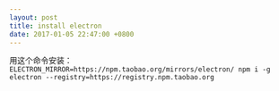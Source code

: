 ```yaml
---
layout: post
title: install electron
date: 2017-01-05 22:47:00 +0800
---
```


用这个命令安装：
`ELECTRON_MIRROR=https://npm.taobao.org/mirrors/electron/ npm i -g electron --registry=https://registry.npm.taobao.org`

